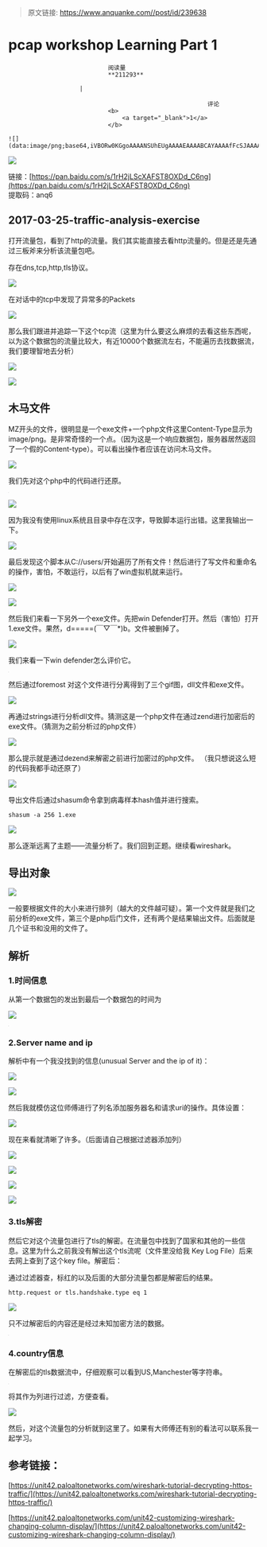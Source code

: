 > 原文链接: https://www.anquanke.com//post/id/239638 


# pcap workshop Learning Part 1


                                阅读量   
                                **211293**
                            
                        |
                        
                                                            评论
                                <b>
                                    <a target="_blank">1</a>
                                </b>
                                                                                                                                    ![](data:image/png;base64,iVBORw0KGgoAAAANSUhEUgAAAAEAAAABCAYAAAAfFcSJAAAAAXNSR0IArs4c6QAAAARnQU1BAACxjwv8YQUAAAAJcEhZcwAADsQAAA7EAZUrDhsAAAANSURBVBhXYzh8+PB/AAffA0nNPuCLAAAAAElFTkSuQmCC)
                                                                                            



[![](https://p4.ssl.qhimg.com/t01f310522145ea965b.png)](https://p4.ssl.qhimg.com/t01f310522145ea965b.png)



链接：[https://pan.baidu.com/s/1rH2jLScXAFST8OXDd_C6ng](https://pan.baidu.com/s/1rH2jLScXAFST8OXDd_C6ng)<br>
提取码：anq6

## 2017-03-25-traffic-analysis-exercise

打开流量包，看到了http的流量。我们其实能直接去看http流量的。但是还是先通过三板斧来分析该流量包吧。

存在dns,tcp,http,tls协议。

[![](https://p3.ssl.qhimg.com/t010ac7731eda05d25f.png)](https://p3.ssl.qhimg.com/t010ac7731eda05d25f.png)

在对话中的tcp中发现了异常多的Packets

[![](https://p4.ssl.qhimg.com/t01b7108c8c7680af90.png)](https://p4.ssl.qhimg.com/t01b7108c8c7680af90.png)

那么我们跟进并追踪一下这个tcp流（这里为什么要这么麻烦的去看这些东西呢，以为这个数据包的流量比较大，有近10000个数据流左右，不能遍历去找数据流，我们要理智地去分析）

[![](https://p4.ssl.qhimg.com/t01d71132e6069b6588.png)](https://p4.ssl.qhimg.com/t01d71132e6069b6588.png)

[![](https://p5.ssl.qhimg.com/t0182cfd850beed1578.png)](https://p5.ssl.qhimg.com/t0182cfd850beed1578.png)



## 木马文件

MZ开头的文件，很明显是一个exe文件+一个php文件这里Content-Type显示为 image/png。是非常奇怪的一个点。（因为这是一个响应数据包，服务器居然返回了一个假的Content-type）。可以看出操作者应该在访问木马文件。

[![](https://p1.ssl.qhimg.com/t0187feecc6429f91e2.png)](https://p1.ssl.qhimg.com/t0187feecc6429f91e2.png)

我们先对这个php中的代码进行还原。

[![](data:image/png;base64,iVBORw0KGgoAAAANSUhEUgAAAAEAAAABCAYAAAAfFcSJAAAAAXNSR0IArs4c6QAAAARnQU1BAACxjwv8YQUAAAAJcEhZcwAADsQAAA7EAZUrDhsAAAANSURBVBhXYzh8+PB/AAffA0nNPuCLAAAAAElFTkSuQmCC)](https://p3.ssl.qhimg.com/t012cbc653083cec718.png)

[![](https://p2.ssl.qhimg.com/t01d0efa4afdc94eb3e.png)](https://p2.ssl.qhimg.com/t01d0efa4afdc94eb3e.png)

因为我没有使用linux系统且目录中存在汉字，导致脚本运行出错。这里我输出一下。

[![](https://p2.ssl.qhimg.com/t01a7cf8772fb100302.png)](https://p2.ssl.qhimg.com/t01a7cf8772fb100302.png)

最后发现这个脚本从C://users/开始遍历了所有文件！然后进行了写文件和重命名的操作，害怕，不敢运行，以后有了win虚拟机就来运行。

[![](https://p1.ssl.qhimg.com/t018609f365116124e8.png)](https://p1.ssl.qhimg.com/t018609f365116124e8.png)

[![](https://p1.ssl.qhimg.com/t01a2733f964a926deb.png)](https://p1.ssl.qhimg.com/t01a2733f964a926deb.png)

然后我们来看一下另外一个exe文件。先把win Defender打开。然后（害怕）打开1.exe文件。果然，d=====(￣▽￣*)b。文件被删掉了。

[![](https://p3.ssl.qhimg.com/t0188b5cb585b4b6075.png)](https://p3.ssl.qhimg.com/t0188b5cb585b4b6075.png)

我们来看一下win defender怎么评价它。

[![](data:image/png;base64,iVBORw0KGgoAAAANSUhEUgAAAAEAAAABCAYAAAAfFcSJAAAAAXNSR0IArs4c6QAAAARnQU1BAACxjwv8YQUAAAAJcEhZcwAADsQAAA7EAZUrDhsAAAANSURBVBhXYzh8+PB/AAffA0nNPuCLAAAAAElFTkSuQmCC)](https://p2.ssl.qhimg.com/t01fe919fb16253da71.png)

然后通过foremost 对这个文件进行分离得到了三个gif图，dll文件和exe文件。

[![](https://p5.ssl.qhimg.com/t01fc8669d0394bf128.png)](https://p5.ssl.qhimg.com/t01fc8669d0394bf128.png)

再通过strings进行分析dll文件。猜测这是一个php文件在通过zend进行加密后的exe文件。（猜测为之前分析过的php文件）

[![](https://p3.ssl.qhimg.com/t01fb18bc5c8d6a3a81.png)](https://p3.ssl.qhimg.com/t01fb18bc5c8d6a3a81.png)

那么提示就是通过dezend来解密之前进行加密过的php文件。 （我只想说这么短的代码我都手动还原了）

[![](https://p1.ssl.qhimg.com/t0130e21eaf4cf3c863.png)](https://p1.ssl.qhimg.com/t0130e21eaf4cf3c863.png)

导出文件后通过shasum命令拿到病毒样本hash值并进行搜索。

```
shasum -a 256 1.exe
```

[![](https://p0.ssl.qhimg.com/t01b6dc70422b7f219d.png)](https://p0.ssl.qhimg.com/t01b6dc70422b7f219d.png)

那么逐渐远离了主题——流量分析了。我们回到正题。继续看wireshark。



## 导出对象

[![](https://p4.ssl.qhimg.com/t010a144b1400a5f2d8.png)](https://p4.ssl.qhimg.com/t010a144b1400a5f2d8.png)

一般要根据文件的大小来进行排列（越大的文件越可疑）。第一个文件就是我们之前分析的exe文件，第三个是php后门文件，还有两个是结果输出文件。后面就是几个证书和没用的文件了。



## 解析

### <a class="reference-link" name="1.%E6%97%B6%E9%97%B4%E4%BF%A1%E6%81%AF"></a>1.时间信息

从第一个数据包的发出到最后一个数据包的时间为

[![](https://p2.ssl.qhimg.com/t014d910ccdc8448194.png)](https://p2.ssl.qhimg.com/t014d910ccdc8448194.png)

[![](data:image/png;base64,iVBORw0KGgoAAAANSUhEUgAAAAEAAAABCAYAAAAfFcSJAAAAAXNSR0IArs4c6QAAAARnQU1BAACxjwv8YQUAAAAJcEhZcwAADsQAAA7EAZUrDhsAAAANSURBVBhXYzh8+PB/AAffA0nNPuCLAAAAAElFTkSuQmCC)](https://p2.ssl.qhimg.com/t01b3637306eae793a8.png)

### <a class="reference-link" name="2.Server%20name%20and%20ip"></a>2.Server name and ip

解析中有一个我没找到的信息(unusual Server and the ip of it)：

[![](https://p3.ssl.qhimg.com/t01806359d1d46fc462.png)](https://p3.ssl.qhimg.com/t01806359d1d46fc462.png)

[![](https://p0.ssl.qhimg.com/t013f9e2be5bb9a62c1.png)](https://p0.ssl.qhimg.com/t013f9e2be5bb9a62c1.png)

然后我就模仿这位师傅进行了列名添加服务器名和请求uri的操作。具体设置：

[![](https://p2.ssl.qhimg.com/t01dbe1e25e2803669a.png)](https://p2.ssl.qhimg.com/t01dbe1e25e2803669a.png)

现在来看就清晰了许多。（后面请自己根据过滤器添加列）

[![](https://p2.ssl.qhimg.com/t010dd132260e1b1bdd.png)](https://p2.ssl.qhimg.com/t010dd132260e1b1bdd.png)

[![](https://p2.ssl.qhimg.com/t013a2abc191aaa19c7.png)](https://p2.ssl.qhimg.com/t013a2abc191aaa19c7.png)

[![](https://p2.ssl.qhimg.com/t017af6ad5800d8ae24.png)](https://p2.ssl.qhimg.com/t017af6ad5800d8ae24.png)

[![](https://p5.ssl.qhimg.com/t01e12fc9c4ef269929.png)](https://p5.ssl.qhimg.com/t01e12fc9c4ef269929.png)

### <a class="reference-link" name="3.tls%E8%A7%A3%E5%AF%86"></a>3.tls解密

然后它对这个流量包进行了tls的解密。在流量包中找到了国家和其他的一些信息。这里为什么之前我没有解出这个tls流呢（文件里没给我 Key Log File）后来去网上查到了这个key file。解密后：

通过过滤器查，标红的以及后面的大部分流量包都是解密后的结果。

```
http.request or tls.handshake.type eq 1
```

[![](https://p2.ssl.qhimg.com/t013460a74f7a241dd2.png)](https://p2.ssl.qhimg.com/t013460a74f7a241dd2.png)

只不过解密后的内容还是经过未知加密方法的数据。

[![](data:image/png;base64,iVBORw0KGgoAAAANSUhEUgAAAAEAAAABCAYAAAAfFcSJAAAAAXNSR0IArs4c6QAAAARnQU1BAACxjwv8YQUAAAAJcEhZcwAADsQAAA7EAZUrDhsAAAANSURBVBhXYzh8+PB/AAffA0nNPuCLAAAAAElFTkSuQmCC)](https://p0.ssl.qhimg.com/t01fe29530f4f147f7d.png)

### <a class="reference-link" name="4.country%E4%BF%A1%E6%81%AF"></a>4.country信息

在解密后的tls数据流中，仔细观察可以看到US,Manchester等字符串。

[![](data:image/png;base64,iVBORw0KGgoAAAANSUhEUgAAAAEAAAABCAYAAAAfFcSJAAAAAXNSR0IArs4c6QAAAARnQU1BAACxjwv8YQUAAAAJcEhZcwAADsQAAA7EAZUrDhsAAAANSURBVBhXYzh8+PB/AAffA0nNPuCLAAAAAElFTkSuQmCC)](https://p3.ssl.qhimg.com/t014db6937e1789d851.png)

将其作为列进行过滤，方便查看。

[![](https://p5.ssl.qhimg.com/t01222a35063dae7bd3.png)](https://p5.ssl.qhimg.com/t01222a35063dae7bd3.png)

然后，对这个流量包的分析就到这里了。如果有大师傅还有别的看法可以联系我一起学习。



## 参考链接：

[https://unit42.paloaltonetworks.com/wireshark-tutorial-decrypting-https-traffic/](https://unit42.paloaltonetworks.com/wireshark-tutorial-decrypting-https-traffic/)

[https://unit42.paloaltonetworks.com/unit42-customizing-wireshark-changing-column-display/](https://unit42.paloaltonetworks.com/unit42-customizing-wireshark-changing-column-display/)
